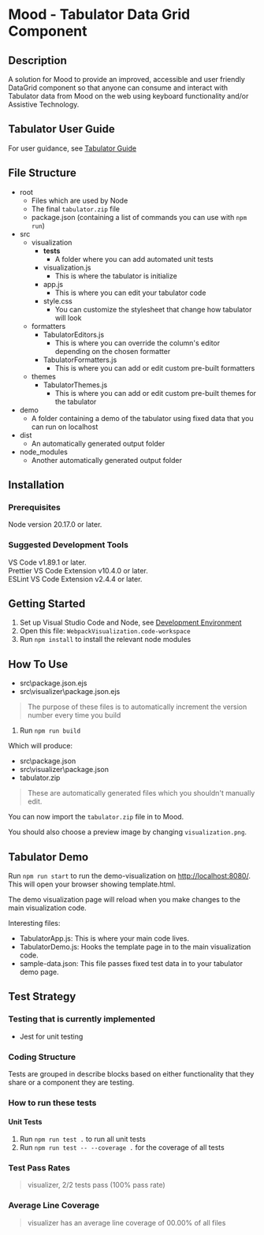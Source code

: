 # Mood - Tabulator Data Grid Component

## Description

A solution for Mood to provide an improved, accessible and user friendly DataGrid component so that anyone can consume and interact with Tabulator data from Mood on the web using keyboard functionality and/or Assistive Technology.

## Tabulator User Guide

For user guidance, see [Tabulator Guide](./UserGuide.md)

## File Structure

- root
  - Files which are used by Node
  - The final `tabulator.zip` file
  - package.json (containing a list of commands you can use with `npm run`)
- src
  - visualization
    - __tests__
      - A folder where you can add automated unit tests
    - visualization.js
      - This is where the tabulator is initialize
    - app.js
      - This is where you can edit your tabulator code
    - style.css
      - You can customize the stylesheet that change how tabulator will look
  - formatters
    - TabulatorEditors.js
      - This is where you can override the column's editor depending on the chosen formatter
    - TabulatorFormatters.js
      - This is where you can add or edit custom pre-built formatters
  - themes
    - TabulatorThemes.js
      - This is where you can add or edit custom pre-built themes for the tabulator
- demo
  - A folder containing a demo of the tabulator using fixed data that you can run on localhost
- dist
  - An automatically generated output folder
- node_modules
  - Another automatically generated output folder

## Installation

### Prerequisites

Node version 20.17.0 or later.

### Suggested Development Tools

VS Code v1.89.1 or later.\
Prettier VS Code Extension v10.4.0 or later.\
ESLint VS Code Extension v2.4.4 or later.

## Getting Started

1. Set up Visual Studio Code and Node, see [Development Environment](../../README.md#development-environment)
2. Open this file: ```WebpackVisualization.code-workspace```
3. Run `npm install` to install the relevant node modules

## How To Use

- src\package.json.ejs
- src\visualizer\package.json.ejs

> The purpose of these files is to automatically increment the version number every time you build

1. Run `npm run build`

Which will produce:

- src\package.json
- src\visualizer\package.json
- tabulator.zip

> These are automatically generated files which you shouldn't manually edit.

You can now import the `tabulator.zip` file in to Mood.

You should also choose a preview image by changing ```visualization.png```.

## Tabulator Demo

Run `npm run start` to run the demo-visualization on [http://localhost:8080/](http://localhost:8080/). This will open your browser showing template.html.

The demo visualization page will reload when you make changes to the main visualization code.

Interesting files:

- TabulatorApp.js: This is where your main code lives.
- TabulatorDemo.js: Hooks the template page in to the main visualization code.
- sample-data.json: This file passes fixed test data in to your tabulator demo page.

## Test Strategy

### Testing that is currently implemented

- Jest for unit testing

### Coding Structure

Tests are grouped in describe blocks based on either functionality that they share or a component they are testing.

### How to run these tests

#### Unit Tests

1. Run `npm run test .` to run all unit tests
2. Run `npm run test -- --coverage .` for the coverage of all tests

### Test Pass Rates

> visualizer, 2/2 tests pass (100% pass rate)

### Average Line Coverage

> visualizer has an average line coverage of 00.00% of all files
